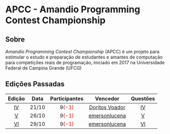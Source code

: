 # APCC - Amandio Programming Contest Championship

## Sobre
*Amandio Programming Contest Championship* (APCC) é um projeto para estimular o estudo e preparação de estudantes e amantes de computação para competições reais de programação, iniciado em 2017 na Universidade Federal de Campina Grande (UFCG)



## Edições Passadas

| Edição |  Data  | Participantes                           | Vencedor                   | Questões |
|:------:|:------:| :--------------------------------------:|:--------------------------:|:--------:|
|[IV][IV]| 21/10  | 9<span style="color:red">(-1)</span>    |[Doritos Voador][doritos]   |[IV](IV/) |
|[V][V]  | 26/10  | 9<span style="color:red">(-1)</span>    |[emersonlucena][emerson]    |[V](V/)   |
|[VI][VI]| 29/10  | 9<span style="color:red">(-1)</span>    |[emersonlucena][emerson]    |[VI](VI/) |




[IV]: https://a2oj.com/standings?ID=34093
[V]: https://a2oj.com/standings?ID=34215
[VI]: https://a2oj.com/standings?ID=34284
[doritos]: https://a2oj.com/profile?Username=Doritos+Voador
[emerson]: https://a2oj.com/profile?Username=emersonlucena
